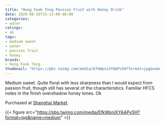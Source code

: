 ```yaml
---
title: "Hung Fook Tong Passion Fruit with Honey Drink"
date: 2020-08-16T15:13:00-06:00
categories:
- water
ratings:
- ok
tags:
- medium sweet
- water
- passion fruit
- honey
brands:
- Hung Fook Tong
thumbnail: "https://pbs.twimg.com/media/EfkWpniXYAAPv5H?format=jpg&name=medium"
---
```


Medium sweet. Quite floral with less sharpness than I would expect from passion fruit, though still has several of the characteristics. Familiar HFCS notes in the finish overshadow honey tones. Ok

Purchased at [Shanghai Market](https://m.facebook.com/pages/Shanghai-Market-Inc/111801655541844).

{{< figure src="https://pbs.twimg.com/media/EfkWpniXYAAPv5H?format=jpg&name=medium" >}}